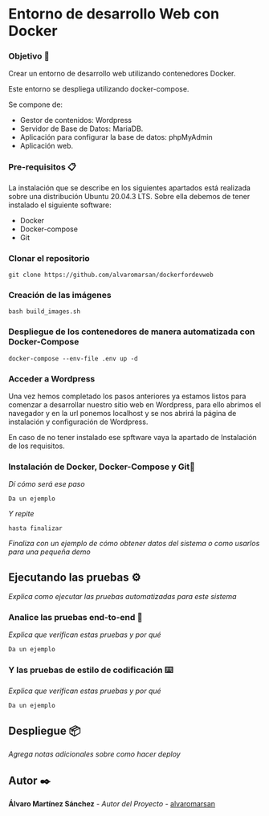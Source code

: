 # Entorno de desarrollo Web con Docker

### Objetivo 🚀

Crear un entorno de desarrollo web utilizando contenedores Docker.

Este entorno se despliega utilizando docker-compose.

Se compone de:
* Gestor de contenidos: Wordpress
* Servidor de Base de Datos: MariaDB.
* Aplicación para configurar la base de datos: phpMyAdmin
* Aplicación web.

### Pre-requisitos 📋

La instalación que se describe en los siguientes apartados está realizada sobre una distribución Ubuntu 20.04.3 LTS.
Sobre ella debemos de tener instalado el siguiente software:
* Docker
* Docker-compose
* Git

### Clonar el repositorio 

```shell 
git clone https://github.com/alvaromarsan/dockerfordevweb
```

### Creación de las imágenes

```shell 
bash build_images.sh
```

### Despliegue de los contenedores de manera automatizada con Docker-Compose
```shell
docker-compose --env-file .env up -d
```

### Acceder a Wordpress
Una vez hemos completado los pasos anteriores ya estamos listos para comenzar a desarrollar nuestro sitio web en Wordpress, para ello abrimos el navegador y en la url ponemos localhost y se nos abrirá la página de instalación y configuración de Wordpress.

En caso de no tener instalado ese spftware vaya la apartado de Instalación de los requisitos.

### Instalación de Docker, Docker-Compose y Git🔧
_Dí cómo será ese paso_

```
Da un ejemplo
```

_Y repite_

```
hasta finalizar
```

_Finaliza con un ejemplo de cómo obtener datos del sistema o como usarlos para una pequeña demo_

## Ejecutando las pruebas ⚙️

_Explica como ejecutar las pruebas automatizadas para este sistema_

### Analice las pruebas end-to-end 🔩

_Explica que verifican estas pruebas y por qué_

```
Da un ejemplo
```

### Y las pruebas de estilo de codificación ⌨️

_Explica que verifican estas pruebas y por qué_

```
Da un ejemplo
```

## Despliegue 📦

_Agrega notas adicionales sobre como hacer deploy_

## Autor ✒️

**Álvaro Martínez Sánchez** - *Autor del Proyecto* - [alvaromarsan](https://github.com/alvaromarsan)
